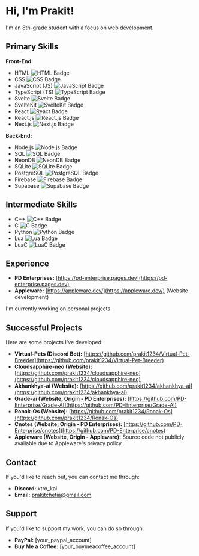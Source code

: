 # Hi, I'm Prakit!

I'm an 8th-grade student with a focus on web development.

## Primary Skills

**Front-End:**

* HTML <img src="https://img.shields.io/badge/HTML-E34F26?style=for-the-badge&logo=html5&logoColor=white" alt="HTML Badge"/>
* CSS <img src="https://img.shields.io/badge/CSS-1572B6?style=for-the-badge&logo=css3&logoColor=white" alt="CSS Badge"/>
* JavaScript (JS) <img src="https://img.shields.io/badge/JavaScript-F7DF1E?style=for-the-badge&logo=javascript&logoColor=black" alt="JavaScript Badge"/>
* TypeScript (TS) <img src="https://img.shields.io/badge/TypeScript-3178C6?style=for-the-badge&logo=typescript&logoColor=white" alt="TypeScript Badge"/>
* Svelte <img src="https://img.shields.io/badge/Svelte-FF3E00?style=for-the-badge&logo=svelte&logoColor=white" alt="Svelte Badge"/>
* SvelteKit <img src="https://img.shields.io/badge/SvelteKit-FF3E00?style=for-the-badge&logo=svelte&logoColor=white" alt="SvelteKit Badge"/>
* React <img src="https://img.shields.io/badge/React-61DAFB?style=for-the-badge&logo=react&logoColor=black" alt="React Badge"/>
* React.js <img src="https://img.shields.io/badge/React.js-61DAFB?style=for-the-badge&logo=react&logoColor=black" alt="React.js Badge"/>
* Next.js <img src="https://img.shields.io/badge/Next.js-000000?style=for-the-badge&logo=nextdotjs&logoColor=white" alt="Next.js Badge"/>

**Back-End:**

* Node.js <img src="https://img.shields.io/badge/Node.js-339933?style=for-the-badge&logo=nodedotjs&logoColor=white" alt="Node.js Badge"/>
* SQL <img src="https://img.shields.io/badge/SQL-00758F?style=for-the-badge&logo=postgresql&logoColor=white" alt="SQL Badge"/>
* NeonDB <img src="https://img.shields.io/badge/NeonDB-4A148C?style=for-the-badge&logo=postgresql&logoColor=white" alt="NeonDB Badge"/>
* SQLite <img src="https://img.shields.io/badge/SQLite-003B57?style=for-the-badge&logo=sqlite&logoColor=white" alt="SQLite Badge"/>
* PostgreSQL <img src="https://img.shields.io/badge/PostgreSQL-336791?style=for-the-badge&logo=postgresql&logoColor=white" alt="PostgreSQL Badge"/>
* Firebase <img src="https://img.shields.io/badge/Firebase-FFCA28?style=for-the-badge&logo=firebase&logoColor=black" alt="Firebase Badge"/>
* Supabase <img src="https://img.shields.io/badge/Supabase-3ECF8E?style=for-the-badge&logo=supabase&logoColor=black" alt="Supabase Badge"/>

## Intermediate Skills

* C++ <img src="https://img.shields.io/badge/C++-00599C?style=for-the-badge&logo=cplusplus&logoColor=white" alt="C++ Badge"/>
* C <img src="https://img.shields.io/badge/C-A8B9CC?style=for-the-badge&logo=c&logoColor=black" alt="C Badge"/>
* Python <img src="https://img.shields.io/badge/Python-3776AB?style=for-the-badge&logo=python&logoColor=white" alt="Python Badge"/>
* Lua <img src="https://img.shields.io/badge/Lua-000080?style=for-the-badge&logo=lua&logoColor=white" alt="Lua Badge"/>
* LuaC <img src="https://img.shields.io/badge/LuaC-808080?style=for-the-badge&logo=data:image/svg+xml;base64,PHN2ZyB4bWxucz0iaHR0cDovL3d3dy53My5vcmcvMjAwMC9zdmciIHdpZHRoPSIxNiIgaGVpZ2h0PSIxNiIgdmlld0JveD0iMCAwIDI0IDI0IiBmaWxsPSJub25lIiBzdHJva2U9IiNmZmYiIHN0cm9rZS13aWR0aD0iMiIgc3Ryb2tlLWxpbmVjYXA9InJvdW5kIiBzdHJva2UtbGluZWpvaW49InJvdW5kIj48cG9seWxpbmUgcG9pbnRzPSIxMiAyIDE1IDUgMjEgMiIvPjxwb2x5bGluZSBwb2ludHM9IjEyIDIyIDkgMTkgMyAyMiIvPjxwYXRoIGQ9Ik03IDEwdi01aDQtNCIvPjxwYXRoIGQ9Ik0xNyAxNHY1aC00IDQiLz48L3N2Zz4=&logoColor=white" alt="LuaC Badge"/>

## Experience

* **PD Enterprises:** [https://pd-enterprise.pages.dev](https://pd-enterprise.pages.dev)
* **Appleware:** [https://appleware.dev/](https://appleware.dev/) (Website development)

I'm currently working on personal projects.

## Successful Projects

Here are some projects I've developed:

* **Virtual-Pets (Discord Bot):** [https://github.com/prakit1234/Virtual-Pet-Breeder](https://github.com/prakit1234/Virtual-Pet-Breeder)
* **Cloudsapphire-neo (Website):** [https://github.com/prakit1234/cloudsapphire-neo](https://github.com/prakit1234/cloudsapphire-neo)
* **Akhankhya-ai (Website):** [https://github.com/prakit1234/akhankhya-ai](https://github.com/prakit1234/akhankhya-ai)
* **Grade-ai (Website, Origin - PD Enterprises):** [https://github.com/PD-Enterprise/Grade-AI](https://github.com/PD-Enterprise/Grade-AI)
* **Ronak-Os (Website):** [https://github.com/prakit1234/Ronak-Os](https://github.com/prakit1234/Ronak-Os)
* **Cnotes (Website, Origin - PD Enterprises):** [https://github.com/PD-Enterprise/cnotes](https://github.com/PD-Enterprise/cnotes)
* **Appleware (Website, Origin - Appleware):** Source code not publicly available due to Appleware's privacy policy.

## Contact

If you'd like to reach out, you can contact me through:

* **Discord:** xtro\_kai
* **Email:** prakitchetia@gmail.com

## Support

If you'd like to support my work, you can do so through:

* **PayPal:** \[your\_paypal\_account]
* **Buy Me a Coffee:** \[your\_buymeacoffee\_account]
